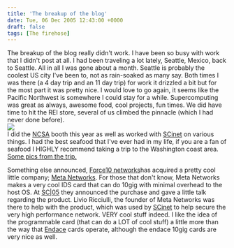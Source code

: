 ```yaml
---
title: 'The breakup of the blog'
date: Tue, 06 Dec 2005 12:43:00 +0000
draft: false
tags: [The firehose]
---
```


The breakup of the blog really didn't work. I have been so busy with work that I didn't post at all. I had been traveling a lot lately, Seattle, Mexico, back to Seattle. All in all I was gone about a month. Seattle is probably the coolest US city I've been to, not as rain-soaked as many say. Both times I was there (a 4 day trip and an 11 day trip) for work it drizzled a bit but for the most part it was pretty nice. I would love to go again, it seems like the Pacific Northwest is somewhere I could stay for a while. Supercomputing was great as always, awesome food, cool projects, fun times. We did have time to hit the REI store, several of us climbed the pinnacle (which I had never done before).  
[![](http://buraglio.com/pics/ncsa/SuperComputing05/SC05%20-%2088.jpg)](http://buraglio.com/pics/ncsa/SuperComputing05/SC05%20-%2088.jpg)  
I did the [NCSA](http://www.ncsa.uiuc.edu/) booth this year as well as worked with [SCinet](http://scinet.supercomp.org/) on various things. I had the best seafood that I've ever had in my life, if you are a fan of seafood I HIGHLY recommend taking a trip to the Washington coast area. [Some pics from the trip.](http://buraglio.com/pics/ncsa/SuperComputing05/)  
  
Something else announced, [Force10 networks](http://www.force10networks.com/)has acquired a pretty cool little company; [Meta Networks](http://www.metanetworks.org/). For those that don't know, Meta Networks makes a very cool IDS card that can do 10gig with minimal overhead to the host OS. At [SC|05](http://www.sc05.org/) they announced the purchase and gave a little talk regarding the product. Livio Ricciulli, the founder of Meta Networks was there to help with the product, which was used by [SCinet](http://scinet.supercomp.org/) to help secure the very high performance network. VERY cool stuff indeed. I like the idea of the programmable card (that can do a LOT of cool stuff) a little more than the way that [Endace](http://www.endace.com/) cards operate, although the endace 10gig cards are very nice as well.